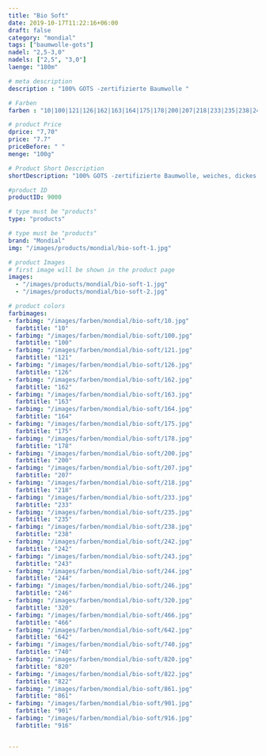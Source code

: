 ```yaml
---
title: "Bio Soft"
date: 2019-10-17T11:22:16+06:00
draft: false
category: "mondial"
tags: ["baumwolle-gots"]
nadel: "2,5-3,0"
nadels: ["2,5", "3,0"]  
laenge: "180m"

# meta description
description : "100% GOTS -zertifizierte Baumwolle "

# Farben
farben : "10|100|121|126|162|163|164|175|178|200|207|218|233|235|238|242|243|244|246|320|466|642|740|820|822|861|901|916"

# product Price
dprice: "7,70"
price: "7.7"
priceBefore: " "
menge: "100g"

# Product Short Description
shortDescription: "100% GOTS -zertifizierte Baumwolle, weiches, dickes Allround-Garn"

#product ID
productID: 9000

# type must be "products"
type: "products"

# type must be "products"
brand: "Mondial"
img: "/images/products/mondial/bio-soft-1.jpg"   

# product Images
# first image will be shown in the product page
images:
  - "/images/products/mondial/bio-soft-1.jpg"
  - "/images/products/mondial/bio-soft-2.jpg"

# product colors
farbimages:
- farbimg: "/images/farben/mondial/bio-soft/10.jpg"	
  farbtitle: "10"
- farbimg: "/images/farben/mondial/bio-soft/100.jpg"	
  farbtitle: "100"
- farbimg: "/images/farben/mondial/bio-soft/121.jpg"	
  farbtitle: "121"
- farbimg: "/images/farben/mondial/bio-soft/126.jpg"	
  farbtitle: "126"
- farbimg: "/images/farben/mondial/bio-soft/162.jpg"	
  farbtitle: "162"
- farbimg: "/images/farben/mondial/bio-soft/163.jpg"	
  farbtitle: "163"
- farbimg: "/images/farben/mondial/bio-soft/164.jpg"	
  farbtitle: "164"
- farbimg: "/images/farben/mondial/bio-soft/175.jpg"	
  farbtitle: "175"
- farbimg: "/images/farben/mondial/bio-soft/178.jpg"	
  farbtitle: "178"
- farbimg: "/images/farben/mondial/bio-soft/200.jpg"	
  farbtitle: "200"
- farbimg: "/images/farben/mondial/bio-soft/207.jpg"	
  farbtitle: "207"
- farbimg: "/images/farben/mondial/bio-soft/218.jpg"	
  farbtitle: "218"
- farbimg: "/images/farben/mondial/bio-soft/233.jpg"	
  farbtitle: "233"
- farbimg: "/images/farben/mondial/bio-soft/235.jpg"	
  farbtitle: "235"
- farbimg: "/images/farben/mondial/bio-soft/238.jpg"	
  farbtitle: "238"
- farbimg: "/images/farben/mondial/bio-soft/242.jpg"	
  farbtitle: "242"
- farbimg: "/images/farben/mondial/bio-soft/243.jpg"	
  farbtitle: "243"
- farbimg: "/images/farben/mondial/bio-soft/244.jpg"	
  farbtitle: "244"
- farbimg: "/images/farben/mondial/bio-soft/246.jpg"	
  farbtitle: "246"
- farbimg: "/images/farben/mondial/bio-soft/320.jpg"	
  farbtitle: "320"
- farbimg: "/images/farben/mondial/bio-soft/466.jpg"	
  farbtitle: "466"
- farbimg: "/images/farben/mondial/bio-soft/642.jpg"	
  farbtitle: "642"
- farbimg: "/images/farben/mondial/bio-soft/740.jpg"	
  farbtitle: "740"
- farbimg: "/images/farben/mondial/bio-soft/820.jpg"	
  farbtitle: "820"
- farbimg: "/images/farben/mondial/bio-soft/822.jpg"	
  farbtitle: "822"
- farbimg: "/images/farben/mondial/bio-soft/861.jpg"	
  farbtitle: "861"
- farbimg: "/images/farben/mondial/bio-soft/901.jpg"	
  farbtitle: "901"
- farbimg: "/images/farben/mondial/bio-soft/916.jpg"	
  farbtitle: "916"


---
```



